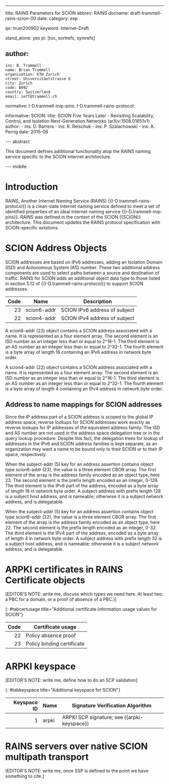 ---
title: RAINS Parameters for SCION
abbrev: RAINS
docname: draft-trammell-rains-scion-00
date: 
category: exp

ipr: trust200902
keyword: Internet-Draft

stand_alone: yes
pi: [toc, sortrefs, symrefs]

author:
 -
    ins: B. Trammell
    name: Brian Trammell
    organization: ETH Zurich
    street: Universitaetstrasse 6
    city: Zurich
    code: 8092
    country: Switzerland
    email: ietf@trammell.ch

normative:
    I-D.trammell-inip-pins:
    I-D.trammell-rains-protocol:

informative:
    SCION:
      title: SCION Five Years Later - Revisiting Scalability, Control, and Isolation Next-Generation Networks (arXiv:1508.01651v1)
      author: 
        -
          ins: D. Barrera 
        - 
          ins: R. Reischuk
        - 
          ins: P. Szalachowski
        - 
          ins: A. Perrig
      date: 2015-08


--- abstract

This document defines additional functionality atop the RAINS naming service
specific to the SCION Internet architecture.

--- middle

# Introduction

RAINS, Another Internet Naming Service (RAINS) {{I-D.trammell-rains-protocol}}
is a clean-slate Internet naming service defined to meet a set of identified
properties of an ideal Internet naming service {{I-D.trammell-inip-pins}}. RAINS
was defined in the context of the SCION {{SCION}} architecture. This document updates the RAINS protocol specification with SCION-specific extstions.

# SCION Address Objects

SCION addresses are based on IPv6 addresses, adding an Isolation Domain (ISD)
and Autonomous System (AS) number. These two additional address components are
used to select paths between a source and destination of traffic. RAINS for
SCION adds an additional object data type to those listed in section 5.12 of
{{I-D.trammell-rains-protocol}} to support SCION addresses.

| Code  | Name         | Description                             |
|------:|--------------|-----------------------------------------|
| 23    | scion6-addr  | SCION IPv6 address of subject           |
| 22    | scion4-addr  | SCION IPv4 address of subject           |

A scion6-addr (23) object contains a SCION address associated with a name.  It
is represented as a four element array.  The second element is an ISD number as
an integer less than or equal to 2^16-1. The third element is an AS number as an
integer less than or equal to 2^32-1. The fourth element is a byte array of length
16 containing an IPv6 address in network byte order.

A scion4-addr (22) object contains a SCION address associated with a name.  It
is represented as a four element array.  The second element is an ISD number as
an integer less than or equal to 2^16-1. The third element is an AS number as an
integer less than or equal to 2^32-1. The fourth element is a byte array of
length 4 containing an IPv4 address in network byte order.

 ## Address to name mappings for SCION addresses

Since the IP address part of a SCION address is scoped to the global IP address
space, reverse lookups for SCION addresses work exactly as reverse lookups for
IP addresses of the equivalent address family. The ISD and AS number are not
used in the address space delegation tree or in the query lookup procedure.
Despite this fact, the delegation trees for lookup of addresses in the IPv6 and
SCION address families is kept separate, as an organization may want a name to
be bound only to their SCION or to their IP space, respectively.

When the subject-addr (5) key for an address assertion contains object
type scion6-addr (23), the value is a three element CBOR array.  The
first element of the array is the address family encoded as an object type, here
23. The second element is the prefix length encoded as an integer, 0-128. The
third element is the IPv6 part of the address, encoded as a byte array of length
16 in network byte order. A subject address with prefix length 128 is a subject
host address, and is nameable; otherwise it is a subject network address, and is
delegatable.

When the subject-addr (5) key for an address assertion contains object
type scion6-addr (22), the value is a three element CBOR array.  The
first element of the array is the address family encoded as an object type, here
22. The second element is the prefix length encoded as an integer, 0-32. The
third element is the IPv4 part of the address, encoded as a byte array of length
4 in network byte order. A subject address with prefix length 32 is a subject
host address, and is nameable; otherwise it is a subject network address, and is
delegatable.

# ARPKI certificates in RAINS Certificate objects

[EDITOR'S NOTE: write me, discuss which types we need here. At least two: a PBC
for a domain, or a proof of absence of a PBC.)]

{: #tabcertusage title="Additional certificate information usage values for SCION"}

| Code | Certificate usage          |
|-----:|----------------------------|
|   22 | Policy absence proof       |
|   23 | Policy binding certificate |

# ARPKI keyspace

[EDITOR'S NOTE: write me, define how to do an SCP validation]

{: #tabkeyspace title="Additional keyspace for SCION"}

| Keyspace ID | Name  | Signature Verification Algorithm                 |
|------------:|-------|--------------------------------------------------|
| 1           | arpki | ARPKI SCP signature; see {{arpki-keyspace}}      |

# RAINS servers over native SCION multipath transport

[EDITOR'S NOTE: write me, once SSP is defined to the point we have something to cite.]
